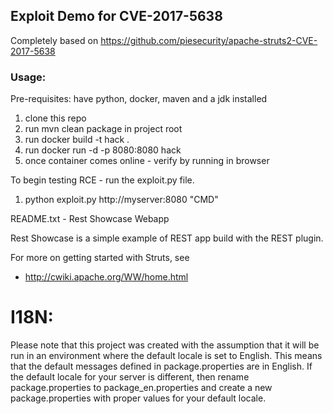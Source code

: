 ## Exploit Demo for CVE-2017-5638

Completely based on https://github.com/piesecurity/apache-struts2-CVE-2017-5638

### Usage:
Pre-requisites: have python, docker, maven and a jdk installed

1. clone this repo
1. run mvn clean package in project root
1. run docker build -t hack \.
1. run docker run -d -p 8080:8080 hack
1. once container comes online - verify by running in browser

To begin testing RCE - run the exploit.py file. 

1. python exploit.py http://myserver:8080 "CMD" 




README.txt - Rest Showcase Webapp

Rest Showcase is a simple example of REST app build with the REST plugin.

For more on getting started with Struts, see 

* http://cwiki.apache.org/WW/home.html

I18N:
=====
Please note that this project was created with the assumption that it will be run
in an environment where the default locale is set to English. This means that
the default messages defined in package.properties are in English. If the default
locale for your server is different, then rename package.properties to package_en.properties
and create a new package.properties with proper values for your default locale.
